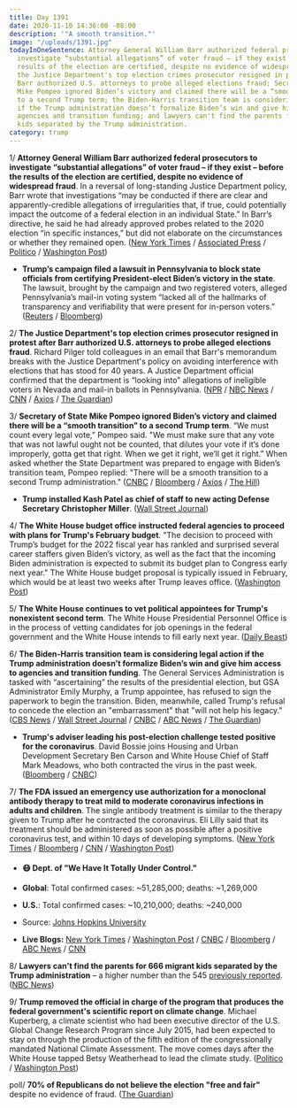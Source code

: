 ```yaml
---
title: Day 1391
date: 2020-11-10 14:36:00 -08:00
description: '"A smooth transition."'
image: "/uploads/1391.jpg"
todayInOneSentence: Attorney General William Barr authorized federal prosecutors to
  investigate “substantial allegations” of voter fraud – if they exist – before the
  results of the election are certified, despite no evidence of widespread fraud;
  the Justice Department's top election crimes prosecutor resigned in protest after
  Barr authorized U.S. attorneys to probe alleged elections fraud; Secretary of State
  Mike Pompeo ignored Biden’s victory and claimed there will be a “smooth transition”
  to a second Trump term; the Biden-Harris transition team is considering legal action
  if the Trump administration doesn’t formalize Biden’s win and give him access to
  agencies and transition funding; and lawyers can't find the parents for 666 migrant
  kids separated by the Trump administration.
category: trump
---
```


1/ **Attorney General William Barr authorized federal prosecutors to investigate “substantial allegations” of voter fraud – if they exist – before the results of the election are certified, despite no evidence of widespread fraud**. In a reversal of long-standing Justice Department policy, Barr wrote that investigations “may be conducted if there are clear and apparently-credible allegations of irregularities that, if true, could potentially impact the outcome of a federal election in an individual State.” In Barr’s directive, he said he had already approved probes related to the 2020 election “in specific instances,” but did not elaborate on the circumstances or whether they remained open. ([New York Times](https://www.nytimes.com/2020/11/09/us/politics/barr-elections.html) / [Associated Press](https://apnews.com/article/election-2020-joe-biden-donald-trump-elections-voting-fraud-and-irregularities-4eeb9e0c97301a23ae8d05b54c3144fd) / [Politico](https://www.politico.com/news/2020/11/09/barr-memo-authorizes-doj-to-open-election-fraud-investigations-435622) / [Washington Post](https://www.washingtonpost.com/national-security/trump-voting-fraud-william-barr-justice-department/2020/11/09/d57dbe98-22e6-11eb-8672-c281c7a2c96e_story.html))

* **Trump’s campaign filed a lawsuit in Pennsylvania to block state officials from certifying President-elect Biden’s victory in the state**. The lawsuit, brought by the campaign and two registered voters, alleged Pennsylvania’s mail-in voting system “lacked all of the hallmarks of transparency and verifiability that were present for in-person voters.” ([Reuters](https://www.reuters.com/article/us-usa-election-pennsylvania-lawsuit-idUSKBN27P30F) / [Bloomberg](https://www.bloomberg.com/news/articles/2020-11-09/trump-sues-to-block-pennsylvania-from-certifying-election-result?sref=MIBMEEoj))

2/ **The Justice Department's top election crimes prosecutor resigned in protest after Barr authorized U.S. attorneys to probe alleged elections fraud**. Richard Pilger told colleagues in an email that Barr's memorandum breaks with the Justice Department's policy on avoiding interference with elections that has stood for 40 years. A Justice Department official confirmed that the department is “looking into” allegations of ineligible voters in Nevada and mail-in ballots in Pennsylvania. ([NPR](https://www.npr.org/sections/live-updates-2020-election-results/2020/11/10/933395215/head-of-doj-s-election-crimes-unit-steps-down-after-barr-oks-election-inquiries) / [NBC News](https://www.nbcnews.com/politics/2020-election/doj-s-election-crimes-chief-resigns-after-barr-directs-prosecutors-n1247220) / [CNN](https://www.cnn.com/2020/11/09/politics/william-barr-voting-irregularities/index.html) / [Axios](https://www.axios.com/barr-voter-fraud-investigation-doj-official-resigns-402d05f4-f913-48bc-a0fa-503159216543.html) / [The Guardian](https://www.theguardian.com/us-news/2020/nov/10/william-barr-voter-fraud-inquiries-justice-department))

3/ **Secretary of State Mike Pompeo ignored Biden’s victory and claimed there will be a “smooth transition” to a second Trump term**. “We must count every legal vote,” Pompeo said. "We must make sure that any vote that was not lawful ought not be counted, that dilutes your vote if it’s done improperly, gotta get that right. When we get it right, we’ll get it right.” When asked whether the State Department was prepared to engage with Biden’s transition team, Pompeo replied: "There will be a smooth transition to a second Trump administration." ([CNBC](https://www.cnbc.com/2020/11/10/pompeo-ignores-biden-victory-vows-smooth-transition-to-second-trump-term.html) / [Bloomberg](https://www.bloomberg.com/news/articles/2020-11-10/pompeo-appears-to-joke-about-second-term-for-president-trump?sref=MIBMEEoj) / [Axios](https://www.axios.com/pompeo-trump-biden-state-department-d59e6a7b-ca95-47c5-b368-d37cf115b377.html) / [The Hill](https://thehill.com/homenews/administration/525330-pompeo-on-election-results-there-will-be-a-smooth-transition-to-a))

* **Trump installed Kash Patel as chief of staff to new acting Defense Secretary Christopher Miller**. ([Wall Street Journal](https://www.wsj.com/articles/white-house-national-security-council-aide-is-named-to-top-pentagon-post-11605037916?st=ti616g9gzu028hc&reflink=article_imessage_share))

4/ **The White House budget office instructed federal agencies to proceed with plans for Trump's February budget**. "The decision to proceed with Trump’s budget for the 2022 fiscal year has rankled and surprised several career staffers given Biden’s victory, as well as the fact that the incoming Biden administration is expected to submit its budget plan to Congress early next year." The White House budget proposal is typically issued in February, which would be at least two weeks after Trump leaves office. ([Washington Post](https://www.washingtonpost.com/us-policy/2020/11/10/trump-federal-budget-post-election/))

5/ **The White House continues to vet political appointees for Trump's nonexistent second term**. The White House Presidential Personnel Office is in the process of vetting candidates for job openings in the federal government and the White House intends to fill early next year. ([Daily Beast](https://www.thedailybeast.com/trump-white-house-still-vetting-for-job-openings-for-a-second-term-thats-not-happening/))

6/ **The Biden-Harris transition team is considering legal action if the Trump administration doesn’t formalize Biden’s win and give him access to agencies and transition funding**. The General Services Administration is tasked with “ascertaining” the results of the presidential election, but GSA Administrator Emily Murphy, a Trump appointee, has refused to sign the paperwork to begin the transition. Biden, meanwhile, called Trump's refusal to concede the election an "embarrassment" that "will not help his legacy." ([CBS News](https://www.cbsnews.com/news/biden-legal-options-trump-administration-keeps-stalling-transition/) / [Wall Street Journal](https://www.wsj.com/livecoverage/trump-biden-election-day-2020/card/wAHSpKqHqtGFucQhwbur) / [CNBC](https://www.cnbc.com/2020/11/10/biden-says-his-presidential-transition-is-under-way-regardless-of-trump.html) / [ABC News](https://abcnews.go.com/Politics/biden-calls-trumps-refusal-concede-embarrasment/story?id=74133489) / [The Guardian](https://www.theguardian.com/us-news/live/2020/nov/10/us-election-2020-joe-biden-donald-trump-supreme-court-obamacare-affordable-care-act-coronavirus-covid-live-updates?page=with:block-5faaf0cf8f08cd9e0b7f6651#block-5faaf0cf8f08cd9e0b7f6651))

* **Trump's adviser leading his post-election challenge tested positive for the coronavirus**. David Bossie joins Housing and Urban Development Secretary Ben Carson and White House Chief of Staff Mark Meadows, who both contracted the virus in the past week. ([Bloomberg](https://www.bloomberg.com/news/articles/2020-11-09/trump-aide-leading-post-election-battle-tests-positive-for-virus?sref=MIBMEEoj) / [CNBC](https://www.cnbc.com/2020/11/09/covid-19-trump-campaign-official-david-bossie-has-coronavirus.html))

7/ **The FDA issued an emergency use authorization for a monoclonal antibody therapy to treat mild to moderate coronavirus infections in adults and children**. The single antibody treatment is similar to the therapy given to Trump after he contracted the coronavirus. Eli Lilly said that its treatment should be administered as soon as possible after a positive coronavirus test, and within 10 days of developing symptoms. ([New York Times](https://www.nytimes.com/2020/11/09/health/covid-antibody-treatment-eli-lilly.html) / [Bloomberg](https://www.bloomberg.com/news/articles/2020-11-10/double-dose-of-pandemic-relief-even-as-china-halt-hints-at-risks?srnd=premium&sref=MIBMEEoj) / [CNN](https://www.cnn.com/2020/11/09/health/lilly-coronavirus-monoclonal-fda-eua/) / [Washington Post](https://www.washingtonpost.com/health/2020/11/09/fda-approves-antibody-drug-trump-received/))

* #### 😷 Dept. of "We Have It Totally Under Control."

* **Global**: Total confirmed cases: \~51,285,000; deaths: \~1,269,000

* **U.S.**: Total confirmed cases: \~10,210,000; deaths: \~240,000

* Source: [Johns Hopkins University](https://coronavirus.jhu.edu/map.html)

* **Live Blogs:** [New York Times](https://www.nytimes.com/live/2020/11/10/world/covid-19-coronavirus-live-updates) / [Washington Post](https://www.washingtonpost.com/politics/2020/11/10/scotus-hearing-aca-live-updates/) / [CNBC](https://www.cnbc.com/2020/11/10/coronavirus-live-updates.html) / [Bloomberg](https://www.bloomberg.com/news/articles/2020-11-09/vaccine-study-spurs-hope-u-s-cases-at-10-million-virus-update?srnd=premium&sref=MIBMEEoj) / [ABC News](https://abcnews.go.com/Health/live-updates/coronavirus/?id=74121795) / [CNN](https://www.cnn.com/world/live-news/coronavirus-pandemic-11-10-20-intl/index.html)

8/ **Lawyers can't find the parents for 666 migrant kids separated by the Trump administration** – a higher number than the 545 [previously reported](https://whatthefuckjusthappenedtoday.com/2020/10/21/day-1371/#5-the-trump-administration-lost-trac). ([NBC News](https://www.nbcnews.com/politics/immigration/lawyers-can-t-find-parents-666-migrant-kids-higher-number-n1247144))

9/ **Trump removed the official in charge of the program that produces the federal government's scientific report on climate change**. Michael Kuperberg, a climate scientist who had been executive director of the U.S. Global Change Research Program since July 2015, had been expected to stay on through the production of the fifth edition of the congressionally mandated National Climate Assessment. The move comes days after the White House tapped Betsy Weatherhead to lead the climate study. ([Politico](https://www.politico.com/news/2020/11/09/trump-removes-head-of-climate-science-report-435620) / [Washington Post](https://www.washingtonpost.com/weather/2020/11/09/trump-removes-climate-program-director/))

poll/ **70% of Republicans do not believe the election "free and fair"** despite no evidence of fraud. ([The Guardian](https://www.theguardian.com/us-news/2020/nov/10/election-trust-polling-study-republicans))